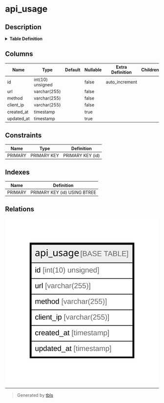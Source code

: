 # api_usage

## Description

<details>
<summary><strong>Table Definition</strong></summary>

```sql
CREATE TABLE `api_usage` (
  `id` int(10) unsigned NOT NULL AUTO_INCREMENT,
  `url` varchar(255) COLLATE utf8mb4_unicode_ci NOT NULL,
  `method` varchar(255) COLLATE utf8mb4_unicode_ci NOT NULL,
  `client_ip` varchar(255) COLLATE utf8mb4_unicode_ci NOT NULL,
  `created_at` timestamp NULL DEFAULT NULL,
  `updated_at` timestamp NULL DEFAULT NULL,
  PRIMARY KEY (`id`)
) ENGINE=InnoDB DEFAULT CHARSET=utf8mb4 COLLATE=utf8mb4_unicode_ci
```

</details>

## Columns

| Name | Type | Default | Nullable | Extra Definition | Children | Parents | Comment |
| ---- | ---- | ------- | -------- | --------------- | -------- | ------- | ------- |
| id | int(10) unsigned |  | false | auto_increment |  |  |  |
| url | varchar(255) |  | false |  |  |  |  |
| method | varchar(255) |  | false |  |  |  |  |
| client_ip | varchar(255) |  | false |  |  |  |  |
| created_at | timestamp |  | true |  |  |  |  |
| updated_at | timestamp |  | true |  |  |  |  |

## Constraints

| Name | Type | Definition |
| ---- | ---- | ---------- |
| PRIMARY | PRIMARY KEY | PRIMARY KEY (id) |

## Indexes

| Name | Definition |
| ---- | ---------- |
| PRIMARY | PRIMARY KEY (id) USING BTREE |

## Relations

![er](api_usage.svg)

---

> Generated by [tbls](https://github.com/k1LoW/tbls)
